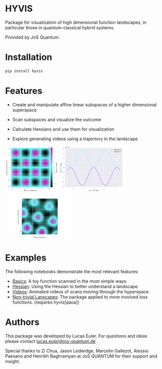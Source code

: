 # HYVIS

Package for visualization of high dimensional function landscapes,
in particular those in quantum-classical hybrid systems.

Provided by JoS Quantum.

# Installation

```bash
pip install hyvis
```


# Features

- Create and manipulate affine linear subspaces of a higher dimensional superspace

- Scan subspaces and visualize the outcome

- Calculate Hessians and use them for visualization

- Explore generating videos using a trajectory in the landscape

<img src="pictures/basicplot.png" alt="basicplot" height="150"/>
<img src="pictures/basichessian.png" alt="basichessian" height="150"/>
<img src="pictures/bubble.gif" alt="bubble" height="150"/>




# Examples

The following notebooks demonstrate the most relevant features:

- [Basics](notebooks/example_basic_scan.ipynb): A toy function scanned in the most simple ways.
- [Hessian](notebooks/example_hessian.ipynb): Using the Hessian to better understand a landscape.
- [Videos](notebooks/example_video_scan.ipynb): Animated videos of scans moving through the hyperspace.
- [Non-trivial Lanscapes](notebooks/example_nontrivial_landscapes.ipynb): The package applied to more involved loss functions. (requires hyvis[qaoa])


# Authors

This package was developed by Lucas Euler. For questions and ideas please contact lucas.euler@jos-quantum.de .

Special thanks to Zi Chua, Jason Ledwidge, Marcelin Gallezot, Alessio Paesano and Henrikh Baghramyan at JoS QUANTUM for their support and insight.
